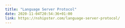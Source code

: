```yaml
---
title: "Language Server Protocol"
date: 2020-11-04T20:54:36+01:00
link: https://nshipster.com/language-server-protocol/
---
```

